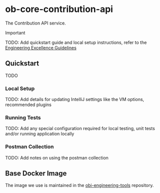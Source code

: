 # ob-core-contribution-api

The Contribution API service.

> [!IMPORTANT]
> TODO: Add quickstart guide and local setup instructions, refer to
> the [Engineering Excellence Guidelines](https://docs.hcp.uhg.com/engineering-excellence/overview)

## Quickstart

TODO

### Local Setup

TODO: Add details for updating IntelliJ settings like the VM options, recommended plugins

### Running Tests

TODO: Add any special configuration required for local testing, unit tests and/or running application locally

### Postman Collection

TODO: Add notes on using the postman collection

## Base Docker Image

The image we use is maintained in the [obi-engineering-tools](https://github.com/optum-financial/obi-engineering-tools)
repository.
